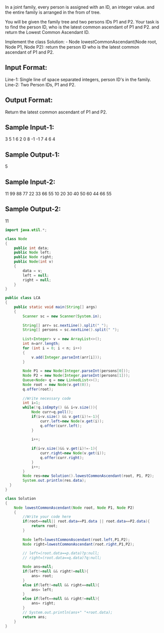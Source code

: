 In a joint family, every person is assigned with an ID, an integer value.
and the entire family is arranged in the from of tree.

You will be given the family tree and two persons IDs P1 and P2.
Your task is to find the person ID, who is the latest common ascendant of P1 and P2.
and return the Lowest Common Ascendant ID.

Implement the class Solution:
    - Node lowestCommonAscendant(Node root, Node P1, Node P2):
        return the person ID who is the latest common ascendant of P1 and P2.

Input Format:
-------------
Line-1: Single line of space separated integers, person ID's in the family.
Line-2: Two Person IDs, P1 and P2.

Output Format:
--------------
Return the latest common ascendant of P1 and P2.


Sample Input-1:
---------------
3 5 1 6 2 0 8 -1 -1 7 4
6 4

Sample Output-1:
----------------
5

Sample Input-2:
---------------
11 99 88 77 22 33 66 55 10 20 30 40 50 60 44
66 55

Sample Output-2:
----------------
11

```java
import java.util.*;

class Node 
{
    public int data;
    public Node left;
    public Node right;
    public Node(int v) 
	{
        data = v;
        left = null;
        right = null;
    }
}

public class LCA 
{
    public static void main(String[] args) 
	{
        Scanner sc = new Scanner(System.in);
        
        String[] arr= sc.nextLine().split(" ");
        String[] persons = sc.nextLine().split(" ");
        
        List<Integer> v = new ArrayList<>();
        int n=arr.length;
        for (int i = 0; i < n; i++) 
		{
            v.add(Integer.parseInt(arr[i]));
        }
        
        Node P1 = new Node(Integer.parseInt(persons[0]));
        Node P2 = new Node(Integer.parseInt(persons[1]));
        Queue<Node> q = new LinkedList<>();
		Node root = new Node(v.get(0));
		q.offer(root);
      
        //Write necessary code
        int i=1;
        while(!q.isEmpty() && i<v.size()){
            Node curr=q.poll();
            if(i<v.size() && v.get(i)!=-1){
                curr.left=new Node(v.get(i));
                q.offer(curr.left);
            }
            
            i++;
            
            if(i<v.size()&& v.get(i)!=-1){
                curr.right=new Node(v.get(i));
                q.offer(curr.right);
            }
            i++;
        }
        Node res=new Solution().lowestCommonAscendant(root, P1, P2);
        System.out.println(res.data);
  }
}

class Solution 
{
    Node lowestCommonAscendant(Node root, Node P1, Node P2)
	{
		//Write your code here
		if(root==null|| root.data==P1.data || root.data==P2.data){
            return root;
		}
    
        Node left=lowestCommonAscendant(root.left,P1,P2);
        Node right=lowestCommonAscendant(root.right,P1,P2);
        
        // left=(root.data==p.data)?p:null;
        // right=(root.data==q.data)?q:null;

        Node ans=null;
        if(left!=null && right!=null){
            ans= root;
        }
        else if(left!=null && right==null){
            ans= left;
        }
        else if(left==null && right!=null){
            ans= right;
        }
        // System.out.println(ans+" "+root.data);
        return ans;
	}
}

```